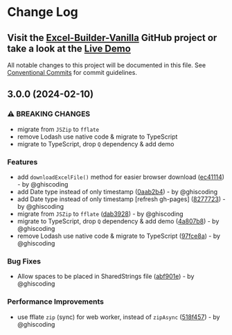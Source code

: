 # Change Log
## Visit the [Excel-Builder-Vanilla](https://github.com/ghiscoding/excel-builder-vanilla) GitHub project or take a look at the [Live Demo](https://ghiscoding.github.io/excel-builder-vanilla)

All notable changes to this project will be documented in this file.
See [Conventional Commits](https://conventionalcommits.org) for commit guidelines.

## 3.0.0 (2024-02-10)

### ⚠ BREAKING CHANGES

* migrate from `JSZip` to `fflate`
* remove Lodash use native code & migrate to TypeScript
* migrate to TypeScript, drop `Q` dependency & add demo

### Features

* add `downloadExcelFile()` method for easier browser download ([ec41114](https://github.com/ghiscoding/excel-builder-vanilla/commit/ec41114e080a9330d28820b31fc8887d89f1bfb6)) - by @ghiscoding
* add Date type instead of only timestamp ([0aab2b4](https://github.com/ghiscoding/excel-builder-vanilla/commit/0aab2b4c175e49511e1f511f088c12aecbc262d5)) - by @ghiscoding
* add Date type instead of only timestamp [refresh gh-pages] ([8277723](https://github.com/ghiscoding/excel-builder-vanilla/commit/82777235a237a8952875383d427d973712ada1da)) - by @ghiscoding
* migrate from `JSZip` to `fflate` ([dab3928](https://github.com/ghiscoding/excel-builder-vanilla/commit/dab3928c88fe5624acbd76ceb742630a00111fd9)) - by @ghiscoding
* migrate to TypeScript, drop `Q` dependency & add demo ([4a807b8](https://github.com/ghiscoding/excel-builder-vanilla/commit/4a807b8710edc4170c7d732eb3192e584c909805)) - by @ghiscoding
* remove Lodash use native code & migrate to TypeScript ([97fce8a](https://github.com/ghiscoding/excel-builder-vanilla/commit/97fce8aaf31395170496fe3d39af127e942bf18e)) - by @ghiscoding

### Bug Fixes

* Allow spaces to be placed in SharedStrings file ([abf901e](https://github.com/ghiscoding/excel-builder-vanilla/commit/abf901eed1a7eca7baf63298bffa7008a7129c7a)) - by @ghiscoding

### Performance Improvements

* use fflate `zip` (sync) for web worker, instead of `zipAsync` ([518f457](https://github.com/ghiscoding/excel-builder-vanilla/commit/518f45767660bc8b048d4003bfb26189fc0a95d0)) - by @ghiscoding
